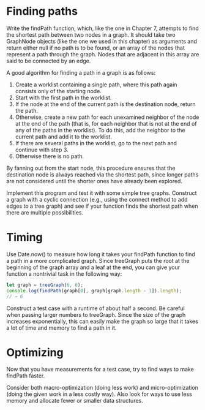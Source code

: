 # Finding paths

Write the findPath function, which, like the one in Chapter 7, attempts to find the shortest path between two nodes in a graph. It should take two GraphNode objects (like the one we used in this chapter) as arguments and return either null if no path is to be found, or an array of the nodes that represent a path through the graph. Nodes that are adjacent in this array are said to be connected by an edge.

A good algorithm for finding a path in a graph is as follows:

1. Create a worklist containing a single path, where this path again consists only of the starting node.
2. Start with the first path in the worklist.
3. If the node at the end of the current path is the destination node, return the path.
4. Otherwise, create a new path for each unexamined neighbor of the node at the end of the path (that is, for each neighbor that is not at the end of any of the paths in the worklist). To do this, add the neighbor to the current path and add it to the worklist.
5. If there are several paths in the worklist, go to the next path and continue with step 3.
6. Otherwise there is no path.

By fanning out from the start node, this procedure ensures that the destination node is always reached via the shortest path, since longer paths are not considered until the shorter ones have already been explored.

Implement this program and test it with some simple tree graphs. Construct a graph with a cyclic connection (e.g., using the connect method to add edges to a tree graph) and see if your function finds the shortest path when there are multiple possibilities.

# Timing

Use Date.now() to measure how long it takes your findPath function to find a path in a more complicated graph. Since treeGraph puts the root at the beginning of the graph array and a leaf at the end, you can give your function a nontrivial task in the following way:

```javascript
let graph = treeGraph(6, 6);
console.log(findPath(graph[0], graph[graph.length - 1]).length);
// → 6
```

Construct a test case with a runtime of about half a second. Be careful when passing larger numbers to treeGraph. Since the size of the graph increases exponentially, this can easily make the graph so large that it takes a lot of time and memory to find a path in it.

# Optimizing

Now that you have measurements for a test case, try to find ways to make findPath faster.

Consider both macro-optimization (doing less work) and micro-optimization (doing the given work in a less costly way). Also look for ways to use less memory and allocate fewer or smaller data structures.
